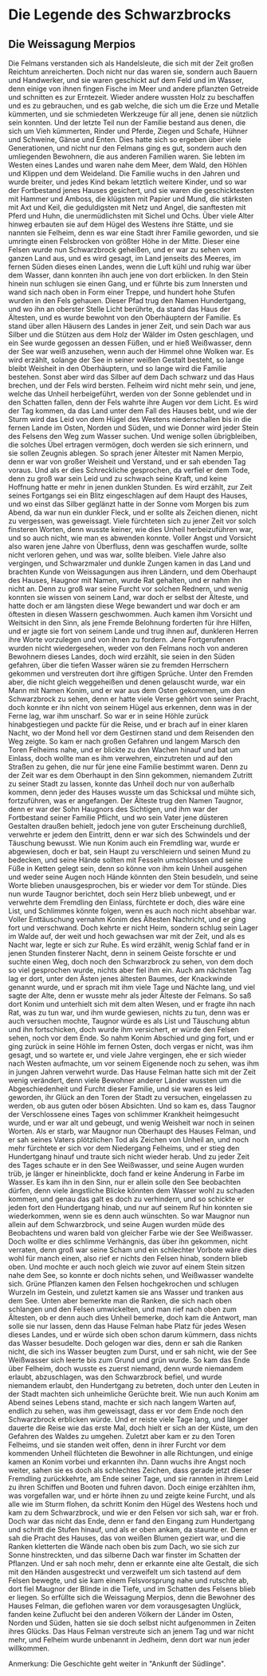 # Die Legende des Schwarzbrocks

## Die Weissagung Merpios

Die Felmans verstanden sich als Handelsleute, die sich mit der Zeit großen Reichtum anreicherten. Doch nicht nur das waren sie, sondern auch Bauern und Handwerker, und sie waren geschickt auf dem Feld und im Wasser, denn einige von ihnen fingen Fische im Meer und andere pflanzten Getreide und schnitten es zur Erntezeit. Wieder andere wussten Holz zu beschaffen und es zu gebrauchen, und es gab welche, die sich um die Erze und Metalle kümmerten, und sie schmiedeten Werkzeuge für all jene, denen sie nützlich sein konnten. Und der letzte Teil nun der Familie bestand aus denen, die sich um Vieh kümmerten, Rinder und Pferde, Ziegen und Schafe, Hühner und Schweine, Gänse und Enten. 
Dies hatte sich so ergeben über viele Generationen, und nicht nur den Felmans ging es gut, sondern auch den umliegenden Bewohnern, die aus anderen Familien waren. Sie lebten im Westen eines Landes und waren nahe dem Meer, dem Wald, den Höhlen und Klippen und dem Weideland. Die Familie wuchs in den Jahren und wurde breiter, und jedes Kind bekam letztlich weitere Kinder, und so war der Fortbestand jenes Hauses gesichert, und sie waren die geschicktesten mit Hammer und Amboss, die klügsten mit Papier und Mund, die stärksten mit Axt und Keil, die geduldigsten mit Netz und Angel, die sanftesten mit Pferd und Huhn, die unermüdlichsten mit Sichel und Ochs. 
Über viele Alter hinweg erbauten sie auf dem Hügel des Westens ihre Stätte, und sie nannten sie Felheim, denn es war eine Stadt ihrer Familie geworden, und sie umringte einen Felsbrocken von größter Höhe in der Mitte. Dieser eine Felsen wurde nun Schwarzbrock geheißen, und er war zu sehen vom ganzen Land aus, und es wird gesagt, im Land jenseits des Meeres, im fernen Süden dieses einen Landes, wenn die Luft kühl und ruhig war über dem Wasser, dann konnten ihn auch jene von dort erblicken. 
In den Stein hinein nun schlugen sie einen Gang, und er führte bis zum Innersten und wand sich nach oben in Form einer Treppe, und hundert hohe Stufen wurden in den Fels gehauen. Dieser Pfad trug den Namen Hundertgang, und wo ihn an oberster Stelle Licht berührte, da stand das Haus der Ältesten, und es wurde bewohnt von den Oberhäuptern der Familie. Es stand über allen Häusern des Landes in jener Zeit, und sein Dach war aus Silber und die Stützen aus dem Holz der Wälder im Osten geschlagen, und ein See wurde gegossen an dessen Füßen, und er hieß Weißwasser, denn der See war weiß anzusehen, wenn auch der Himmel ohne Wolken war. 
Es wird erzählt, solange der See in seiner weißen Gestalt besteht, so lange bleibt Weisheit in den Oberhäuptern, und so lange wird die Familie bestehen. Sonst aber wird das Silber auf dem Dach schwarz und das Haus brechen, und der Fels wird bersten. Felheim wird nicht mehr sein, und jene, welche das Unheil herbeigeführt, werden von der Sonne geblendet und in den Schatten fallen, denn der Fels wahrte ihre Augen vor dem Licht. Es wird der Tag kommen, da das Land unter dem Fall des Hauses bebt, und wie der Sturm wird das Leid von dem Hügel des Westens niederschallen bis in die fernen Lande im Osten, Norden und Süden, und wie Donner wird jeder Stein des Felsens den Weg zum Wasser suchen. Und wenige sollen übrigbleiben, die solches Übel ertragen vermögen, doch werden sie sich erinnern, und sie sollen Zeugnis ablegen. 
So sprach jener Ältester mit Namen Merpio, denn er war von großer Weisheit und Verstand, und er sah ebenden Tag voraus. Und als er dies Schreckliche gesprochen, da verfiel er dem Tode, denn zu groß war sein Leid und zu schwach seine Kraft, und keine Hoffnung hatte er mehr in jenen dunklen Stunden. Es wird erzählt, zur Zeit seines Fortgangs sei ein Blitz eingeschlagen auf dem Haupt des Hauses, und wo einst das Silber geglänzt hatte in der Sonne vom Morgen bis zum Abend, da war nun ein dunkler Fleck, und er sollte als Zeichen dienen, nicht zu vergessen, was geweissagt. 
Viele fürchteten sich zu jener Zeit vor solch finsteren Worten, denn wusste keiner, wie dies Unheil herbeizuführen war, und so auch nicht, wie man es abwenden konnte. Voller Angst und Vorsicht also waren jene Jahre von Überfluss, denn was geschaffen wurde, sollte nicht verloren gehen, und was war, sollte bleiben. Viele Jahre also vergingen, und Schwarzmaler und dunkle Zungen kamen in das Land und brachten Kunde von Weissagungen aus ihren Ländern, und dem Oberhaupt des Hauses, Haugnor mit Namen, wurde Rat gehalten, und er nahm ihn nicht an. Denn zu groß war seine Furcht vor solchen Rednern, und wenig konnten sie wissen von seinem Land, war doch er selbst der Älteste, und hatte doch er am längsten diese Wege bewandert und war doch er am öftesten in diesen Wassern geschwommen. Auch kamen ihm Vorsicht und Weitsicht in den Sinn, als jene Fremde Belohnung forderten für ihre Hilfen, und er jagte sie fort von seinem Lande und trug ihnen auf, dunkleren Herren ihre Worte vorzulegen und von ihnen zu fordern. Jene Fortgerufenen wurden nicht wiedergesehen, weder von den Felmans noch von anderen Bewohnern dieses Landes, doch wird erzählt, sie seien in den Süden gefahren, über die tiefen Wasser wären sie zu fremden Herrschern gekommen und verstreuten dort ihre giftigen Sprüche.
Unter den Fremden aber, die nicht gleich weggeheißen und denen gelauscht wurde, war ein Mann mit Namen Konim, und er war aus dem Osten gekommen, um den Schwarzbrock zu sehen, denn er hatte viele Verse gehört von seiner Pracht, doch konnte er ihn nicht von seinem Hügel aus erkennen, denn was in der Ferne lag, war ihm unscharf. So war er in seine Höhle zurück hinabgestiegen und packte für die Reise, und er brach auf in einer klaren Nacht, wo der Mond hell vor dem Gestirnen stand und dem Reisenden den Weg zeigte. So kam er nach großen Gefahren und langem Marsch den Toren Felheims nahe, und er blickte zu den Wachen hinauf und bat um Einlass, doch wollte man es ihm verwehren, einzutreten und auf den Straßen zu gehen, die nur für jene eine Familie bestimmt waren. 
Denn zu der Zeit war es dem Oberhaupt in den Sinn gekommen, niemandem Zutritt zu seiner Stadt zu lassen, konnte das Unheil doch nur von außerhalb kommen, denn jeder des Hauses wusste um das Schicksal und mühte sich, fortzuführen, was er angefangen. Der Älteste trug den Namen Taugnor, denn er war der Sohn Haugnors des Sichtigen, und ihm war der Fortbestand seiner Familie Pflicht, und wo sein Vater jene düsteren Gestalten draußen behielt, jedoch jene von guter Erscheinung durchließ, verwehrte er jedem den Eintritt, denn er war sich des Schwindels und der Täuschung bewusst. 
Wie nun Konim auch ein Fremdling war, wurde er abgewiesen, doch er bat, sein Haupt zu verschleiern und seinen Mund zu bedecken, und seine Hände sollten mit Fesseln umschlossen und seine Füße in Ketten gelegt sein, denn so könne von ihm kein Unheil ausgehen und weder seine Augen noch Hände könnten den Stein besudeln, und seine Worte blieben unausgesprochen, bis er wieder vor dem Tor stünde. Dies nun wurde Taugnor berichtet, doch sein Herz blieb unbewegt, und er verwehrte dem Fremdling den Einlass, fürchtete er doch, dies wäre eine List, und Schlimmes könnte folgen, wenn es auch noch nicht absehbar war. Voller Enttäuschung vernahm Konim des Ältesten Nachricht, und er ging fort und verschwand. Doch kehrte er nicht Heim, sondern schlug sein Lager im Walde auf, der weit und hoch gewachsen war mit der Zeit, und als es Nacht war, legte er sich zur Ruhe. 
Es wird erzählt, wenig Schlaf fand er in jenen Stunden finsterer Nacht, denn in seinem Geiste forschte er und suchte einen Weg, doch noch den Schwarzbrock zu sehen, von dem doch so viel gesprochen wurde, nichts aber fiel ihm ein. Auch am nächsten Tag lag er dort, unter den Ästen jenes ältesten Baumes, der Knackwinde genannt wurde, und er sprach mit ihm viele Tage und Nächte lang, und viel sagte der Alte, denn er wusste mehr als jeder Älteste der Felmans. So saß dort Konim und unterhielt sich mit dem alten Wesen, und er fragte ihn nach Rat, was zu tun war, und ihm wurde gewiesen, nichts zu tun, denn was er auch versuchen mochte, Taugnor würde es als List und Täuschung abtun und ihn fortschicken, doch wurde ihm versichert, er würde den Felsen sehen, noch vor dem Ende. So nahm Konim Abschied und ging fort, und er ging zurück in seine Höhle im fernen Osten, doch vergas er nicht, was ihm gesagt, und so wartete er, und viele Jahre vergingen, ehe er sich wieder nach Westen aufmachte, um vor seinem Eigenende noch zu sehen, was ihm in jungen Jahren verwehrt wurde. 
Das Hause Felman hatte sich mit der Zeit wenig verändert, denn viele Bewohner anderer Länder wussten um die Abgeschiedenheit und Furcht dieser Familie, und sie waren es leid geworden, ihr Glück an den Toren der Stadt zu versuchen, eingelassen zu werden, ob aus guten oder bösen Absichten. Und so kam es, dass Taugnor der Verschlossene eines Tages von schlimmer Krankheit heimgesucht wurde, und er war alt und gebeugt, und wenig Weisheit war noch in seinen Worten. 
Als er starb, war Maugnor nun Oberhaupt des Hauses Felman, und er sah seines Vaters plötzlichen Tod als Zeichen von Unheil an, und noch mehr fürchtete er sich vor dem Niedergang Felheims, und er stieg den Hundertgang hinauf und traute sich nicht wieder herab. Und zu jeder Zeit des Tages schaute er in den See Weißwasser, und seine Augen wurden trüb, je länger er hineinblickte, doch fand er keine Änderung in Farbe im Wasser. Es kam ihn in den Sinn, nur er allein solle den See beobachten dürfen, denn viele ängstliche Blicke könnten dem Wasser wohl zu schaden kommen, und genau das galt es doch zu verhindern, und so schickte er jeden fort den Hundertgang hinab, und nur auf seinem Ruf hin konnten sie wiederkommen, wenn sie es denn auch wünschten. So war Maugnor nun allein auf dem Schwarzbrock, und seine Augen wurden müde des Beobachtens und waren bald von gleicher Farbe wie der See Weißwasser. Doch wollte er dies schlimme Verhängnis, das über ihn gekommen, nicht verraten, denn groß war seine Scham und ein schlechter Vorbote wäre dies wohl für manch einen, also rief er nichts den Felsen hinab, sondern blieb oben. Und mochte er auch noch gleich wie zuvor auf einem Stein sitzen nahe dem See, so konnte er doch nichts sehen, und Weißwasser wandelte sich. Grüne Pflanzen kamen den Felsen hochgekrochen und schlugen Wurzeln im Gestein, und zuletzt kamen sie ans Wasser und tranken aus dem See. 
Unten aber bemerkte man die Ranken, die sich nach oben schlangen und den Felsen umwickelten, und man rief nach oben zum Ältesten, ob er denn auch dies Unheil bemerke, doch kam die Antwort, man solle sie nur lassen, denn das Hause Felman habe Platz für jedes Wesen dieses Landes, und er würde sich oben schon darum kümmern, dass nichts das Wasser besudelte. Doch gelogen war dies, denn er sah die Ranken nicht, die sich ins Wasser beugten zum Durst, und er sah nicht, wie der See Weißwasser sich leerte bis zum Grund und grün wurde. So kam das Ende über Felheim, doch wusste es zuerst niemand, denn wurde niemandem erlaubt, abzuschlagen, was den Schwarzbrock befiel, und wurde niemandem erlaubt, den Hundertgang zu betreten, doch unter den Leuten in der Stadt machten sich unheimliche Gerüchte breit. 
Wie nun auch Konim am Abend seines Lebens stand, machte er sich nach langem Warten auf, endlich zu sehen, was ihm geweissagt, dass er vor dem Ende noch den Schwarzbrock erblicken würde. Und er reiste viele Tage lang, und länger dauerte die Reise wie das erste Mal, doch hielt er sich an der Küste, um den Gefahren des Waldes zu umgehen. Zuletzt aber kam er zu den Toren Felheims, und sie standen weit offen, denn in ihrer Furcht vor dem kommenden Unheil flüchteten die Bewohner in alle Richtungen, und einige kamen an Konim vorbei und erkannten ihn. Dann wuchs ihre Angst noch weiter, sahen sie es doch als schlechtes Zeichen, dass gerade jetzt dieser Fremdling zurückkehrte, am Ende seiner Tage, und sie rannten in ihrem Leid zu ihren Schiffen und Booten und fuhren davon. Doch einige erzählten ihm, was vorgefallen war, und er hörte ihnen zu und zeigte keine Furcht, und als alle wie im Sturm flohen, da schritt Konim den Hügel des Westens hoch und kam zu dem Schwarzbrock, und wie er den Felsen vor sich sah, war er froh. 
Doch war das nicht das Ende, denn er fand den Eingang zum Hundertgang und schritt die Stufen hinauf, und als er oben ankam, da staunte er. Denn er sah die Pracht des Hauses, das von weißen Blumen geziert war, und die Ranken kletterten die Wände nach oben bis zum Dach, wo sie sich zur Sonne hinstreckten, und das silberne Dach war finster im Schatten der Pflanzen. Und er sah noch mehr, denn er erkannte eine alte Gestalt, die sich mit den Händen ausgestreckt und verzweifelt um sich tastend auf dem Felsen bewegte, und sie kam einem Felsvorsprung nahe und rutschte ab, dort fiel Maugnor der Blinde in die Tiefe, und im Schatten des Felsens blieb er liegen. So erfüllte sich die Weissagung Merpios, denn die Bewohner des Hauses Felman, die geflohen waren vor dem vorausgesagten Unglück, fanden keine Zuflucht bei den anderen Völkern der Länder im Osten, Norden und Süden, hatten sie sie doch selbst nicht aufgenommen in Zeiten ihres Glücks. Das Haus Felman verstreute sich an jenem Tag und war nicht mehr, und Felheim wurde unbenannt in Jedheim, denn dort war nun jeder willkommen.

Anmerkung: Die Geschichte geht weiter in "Ankunft der Südlinge".